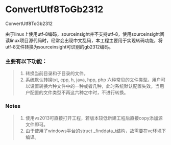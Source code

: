 # ConvertUtf8ToGb2312
ConvertUtf8ToGb2312

由于linux上使用utf-8编码，sourceinsight并不支持utf-8，使用sourceinsight阅读linux项目源代码时，经常会出现中文乱码，本工程主要用于实现转码功能，将utf-8文件转换为sourceinsight可识别的gb2312编码。

### 主要有以下功能：
> 1. 转换当前目录和子目录的文件。
> 2. 系统默认转换txt, cpp, h, java, hpp, php 六种常见的文件类型。用户可以设置转换六种文件中的一种或者几种，此时系统默认配置失效。当用户配置的文件类型不再这六种之中时，不进行转换。

### Notes
> 1. 使用vs2013可直接打开工程，若版本较低新建工程后直接copy添加源文件即可。
> 2. 由于使用了windows平台的struct _finddata_t结构，故需要在vc环境下编译。
